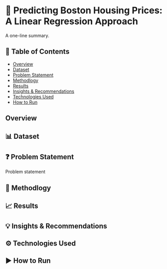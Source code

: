 # 📌 Predicting Boston Housing Prices: A Linear Regression Approach
A one-line summary.
## 📂 Table of Contents
- [Overview](#overview)
- [Dataset](#dataset)
- [Problem Statement](problem-statement)
- [Methodlogy](methodology)
- [Results](results)
- [Insights & Recommendations](insights-&-recommendations)
- [Technologies Used](technologies-used)
- [How to Run](how-to-run)

## Overview
## 📊 Dataset
## ❓ Problem Statement
Problem statement
## 🔎 Methodlogy
## 📈 Results
## 💡 Insights & Recommendations
## ⚙️ Technologies Used
## ▶️ How to Run
